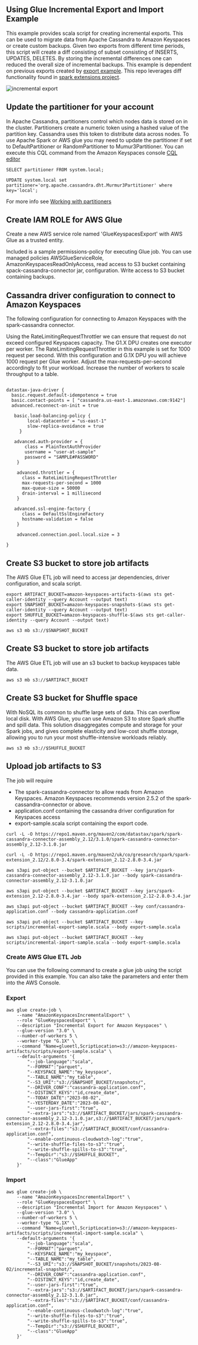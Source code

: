 ## Using Glue Incremental Export and Import Example
This example provides scala script for creating incremental exports. This can be used to migrate data from Apache Cassandra to Amazon  Keyspaces or create custom backups. Given two exports from different time periods, this script will create a diff consisting of subset consisting of INSERTS, UPDATES, DELETES. By storing the incremental differences one can reduced the overall size of incremental backups.  This example is dependent on previous exports created by [export example](../export-to-s3). This repo leverages diff functionality found in [spark extensions project](https://github.com/G-Research/spark-extension). 

![incremental export](incremental-export.png)


## Update the partitioner for your account
In Apache Cassandra, partitioners control which nodes data is stored on in the cluster. Partitioners create a numeric token using a hashed value of the partition key. Cassandra uses this token to distribute data across nodes.  To use Apache Spark or AWS glue you may need to update the partitioner if set to DefaultPartitioner or RandomPartitioner to Mumur3Partitioner. You can execute this CQL command from the Amazon Keyspaces console [CQL editor](https://console.aws.amazon.com/keyspaces/home#cql-editor)

```
SELECT partitioner FROM system.local;

UPDATE system.local set partitioner='org.apache.cassandra.dht.Murmur3Partitioner' where key='local';
```
For more info see [Working with partitioners](https://docs.aws.amazon.com/keyspaces/latest/devguide/working-with-partitioners.html)


## Create IAM ROLE for AWS Glue
Create a new AWS service role named 'GlueKeyspacesExport' with AWS Glue as a trusted entity.

Included is a sample permissions-policy for executing Glue job. You can use managed policies AWSGlueServiceRole, AmazonKeyspacesReadOnlyAccess, read access to S3 bucket containing spack-cassandra-connector jar, configuration. Write access to S3 bucket containing backups.


## Cassandra driver configuration to connect to Amazon Keyspaces
The following configuration for connecting to Amazon Keyspaces with the spark-cassandra connector.

Using the RateLimitingRequestThrottler we can ensure that request do not exceed configured Keyspaces capacity. The G1.X DPU creates one executor per worker. The RateLimitingRequestThrottler in this example is set for 1000 request per second. With this configuration and G.1X DPU you will achieve 1000 request per Glue worker. Adjust the max-requests-per-second accordingly to fit your workload. Increase the number of workers to scale throughput to a table.

```

datastax-java-driver {
  basic.request.default-idempotence = true
  basic.contact-points = [ "cassandra.us-east-1.amazonaws.com:9142"]
  advanced.reconnect-on-init = true

   basic.load-balancing-policy {
        local-datacenter = "us-east-1"
        slow-replica-avoidance = true
     }

   advanced.auth-provider = {
       class = PlainTextAuthProvider
       username = "user-at-sample"
       password = "SAMPLE#PASSWORD"
    }

    advanced.throttler = {
      class = RateLimitingRequestThrottler
      max-requests-per-second = 1000
      max-queue-size = 50000
      drain-interval = 1 millisecond
    }

   advanced.ssl-engine-factory {
      class = DefaultSslEngineFactory
      hostname-validation = false
    }

    advanced.connection.pool.local.size = 3

}

```

## Create S3 bucket to store job artifacts
The AWS Glue ETL job will need to access jar dependencies, driver configuration, and scala script.

```shell script
export ARTIFACT_BUCKET=amazon-keyspaces-artifacts-$(aws sts get-caller-identity --query Account --output text)
export SNAPSHOT_BUCKET=amazon-keyspaces-snapshots-$(aws sts get-caller-identity --query Account --output text)
export SHUFFLE_BUCKET=amazon-keyspaces-shuffle-$(aws sts get-caller-identity --query Account --output text)
```

```
aws s3 mb s3://$SNAPSHOT_BUCKET
```

## Create S3 bucket to store job artifacts
The AWS Glue ETL job will use an s3 bucket to backup keyspaces table data.
```
aws s3 mb s3://$ARTIFACT_BUCKET
```

## Create S3 bucket for Shuffle space
With NoSQL its common to shuffle large sets of data. This can overflow local disk.  With AWS Glue, you can  use Amazon S3 to store Spark shuffle and spill data. This solution disaggregates compute and storage for your Spark jobs, and gives complete elasticity and low-cost shuffle storage, allowing you to run your most shuffle-intensive workloads reliably.

```
aws s3 mb s3://$SHUFFLE_BUCKET
```

## Upload job artifacts to S3
The job will require
* The spark-cassandra-connector to allow reads from Amazon Keyspaces. Amazon Keyspaces recommends version 2.5.2 of the spark-cassandra-connector or above.
* application.conf containing the cassandra driver configuration for Keyspaces access
* export-sample.scala script containing the export code.

```
curl -L -O https://repo1.maven.org/maven2/com/datastax/spark/spark-cassandra-connector-assembly_2.12/3.1.0/spark-cassandra-connector-assembly_2.12-3.1.0.jar

curl -L -O https://repo1.maven.org/maven2/uk/co/gresearch/spark/spark-extension_2.12/2.8.0-3.4/spark-extension_2.12-2.8.0-3.4.jar

aws s3api put-object --bucket $ARTIFACT_BUCKET --key jars/spark-cassandra-connector-assembly_2.12-3.1.0.jar --body spark-cassandra-connector-assembly_2.12-3.1.0.jar

aws s3api put-object --bucket $ARTIFACT_BUCKET --key jars/spark-extension_2.12-2.8.0-3.4.jar --body spark-extension_2.12-2.8.0-3.4.jar

aws s3api put-object --bucket $ARTIFACT_BUCKET --key conf/cassandra-application.conf --body cassandra-application.conf

aws s3api put-object --bucket $ARTIFACT_BUCKET --key scripts/incremental-export-sample.scala --body export-sample.scala

aws s3api put-object --bucket $ARTIFACT_BUCKET --key scripts/incremental-import-sample.scala --body export-sample.scala

```
### Create AWS Glue ETL Job
You can use the following command to create a glue job using the script provided in this example. You can also take the parameters and enter them into the AWS Console.

### Export 
```
aws glue create-job \
    --name "AmazonKeyspacesIncrementalExport" \
    --role "GlueKeyspacesExport" \
    --description "Incremental Export for Amazon Keyspaces" \
    --glue-version "3.0" \
    --number-of-workers 5 \
    --worker-type "G.1X" \
    --command "Name=glueetl,ScriptLocation=s3://amazon-keyspaces-artifacts/scripts/export-sample.scala" \
    --default-arguments '{
        "--job-language":"scala",
        "--FORMAT":"parquet",
        "--KEYSPACE_NAME":"my_keyspace",
        "--TABLE_NAME":"my_table",
        "--S3_URI":"s3://SNAPSHOT_BUCKET/snapshots/",
        "--DRIVER_CONF":"cassandra-application.conf",
        "--DISTINCT_KEYS":"id,create_date",
        "--TODAY_DATE":"2023-08-02", 
        "--YESTERDAY_DATE":"2023-08-02",
        "--user-jars-first":"true",
        "--extra-jars":"s3://$ARTIFACT_BUCKET/jars/spark-cassandra-connector-assembly_2.12-3.1.0.jar,s3://$ARTIFACT_BUCKET/jars/spark-extension_2.12-2.8.0-3.4.jar",
        "--extra-files":"s3://$ARTIFACT_BUCKET/conf/cassandra-application.conf",
        "--enable-continuous-cloudwatch-log":"true",
        "--write-shuffle-files-to-s3":"true",
        "--write-shuffle-spills-to-s3":"true",
        "--TempDir":"s3://$SHUFFLE_BUCKET",
        "--class":"GlueApp"
    }'
```

### Import 

```
aws glue create-job \
    --name "AmazonKeyspacesIncrementalImport" \
    --role "GlueKeyspacesExport" \
    --description "Incremental Import for Amazon Keyspaces" \
    --glue-version "3.0" \
    --number-of-workers 5 \
    --worker-type "G.1X" \
    --command "Name=glueetl,ScriptLocation=s3://amazon-keyspaces-artifacts/scripts/incremental-import-sample.scala" \
    --default-arguments '{
        "--job-language":"scala",
        "--FORMAT":"parquet",
        "--KEYSPACE_NAME":"my_keyspace",
        "--TABLE_NAME":"my_table",
        "--S3_URI":"s3://SNAPSHOT_BUCKET/snapshots/2023-08-02/incremental-snapshot/",
        "--DRIVER_CONF":"cassandra-application.conf",
        "--DISTINCT_KEYS":"id,create_date",
        "--user-jars-first":"true",
        "--extra-jars":"s3://$ARTIFACT_BUCKET/jars/spark-cassandra-connector-assembly_2.12-3.1.0.jar",
        "--extra-files":"s3://$ARTIFACT_BUCKET/conf/cassandra-application.conf",
        "--enable-continuous-cloudwatch-log":"true",
        "--write-shuffle-files-to-s3":"true",
        "--write-shuffle-spills-to-s3":"true",
        "--TempDir":"s3://$SHUFFLE_BUCKET",
        "--class":"GlueApp"
    }'
```